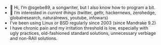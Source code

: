 - 👋 Hi, I’m @sgebe89, a songwriter, but I also know how to program a bit.
- 👀 I’m interested in *current things* (twitter, gettr, hackernews, zerohedge, globalresearch, naturalnews, youtube, infowars)
- I've been using Linux or BSD regularly since 2003 (since Mandrake 9.2)
- I have chronic pain and my irritation threshold is low, especially with ugly practices, old-fashioned standard solutions, unnecessary verbiage and non-RAII solutions.
